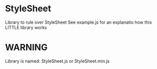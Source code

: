 # StyleSheet
Library to rule over StyleSheet
See example.js for an explanatio how this LITTLE library works
# WARNING
Library is named: StyleSheet.js or StyleSheet.min.js
